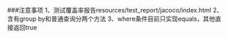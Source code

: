 ###注意事项
1、测试覆盖率报告resources/test_report/jacoco/index.html
2、含有group by和普通查询分两个方法
3、where条件目前只实现equals，其他直接返回true